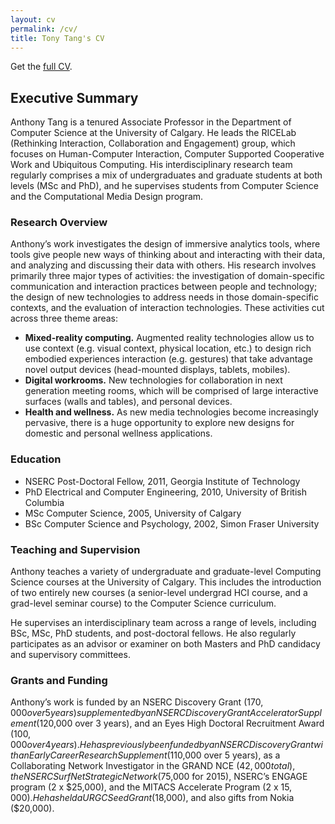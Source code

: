 ```yaml
---
layout: cv
permalink: /cv/
title: Tony Tang's CV
---
```


Get the [full CV](https://www.dropbox.com/s/nxbvz10t7kr0ayg/cv-2018-06-02-nsoc.pdf?dl=0).

## Executive Summary
Anthony Tang is a tenured Associate Professor in the Department of Computer Science at the University of Calgary. He leads the RICELab (Rethinking Interaction, Collaboration and Engagement) group, which focuses on Human-Computer Interaction, Computer Supported Cooperative Work and Ubiquitous Computing. His interdisciplinary research team regularly comprises a mix of undergraduates and graduate students at both levels (MSc and PhD), and he supervises students from Computer Science and the Computational Media Design program.

### Research Overview
Anthony’s work investigates the design of immersive analytics tools, where tools give people new ways of thinking about and interacting with their data, and analyzing and discussing their data with others. His research involves primarily three major types of activities: the investigation of domain-specific communication and interaction practices between people and technology; the design of new technologies to address needs in those domain-specific contexts, and the evaluation of interaction technologies. These activities cut across three theme areas:
* **Mixed-reality computing.** Augmented reality technologies allow us to use context (e.g. visual context, physical location, etc.) to design rich embodied experiences interaction (e.g. gestures) that take advantage novel output devices (head-mounted displays, tablets, mobiles). 
* **Digital workrooms.** New technologies for collaboration in next generation meeting rooms, which will be comprised of large interactive surfaces (walls and tables), and personal devices.
* **Health and wellness.** As new media technologies become increasingly pervasive, there is a huge opportunity to explore new designs for domestic and personal wellness applications.

### Education
* NSERC Post-Doctoral Fellow, 2011, Georgia Institute of Technology
* PhD Electrical and Computer Engineering, 2010, University of British Columbia 
* MSc Computer Science, 2005, University of Calgary
* BSc Computer Science and Psychology, 2002, Simon Fraser University

### Teaching and Supervision 

Anthony teaches a variety of undergraduate and graduate-level Computing Science courses at the University of Calgary. This includes the introduction of two entirely new courses (a senior-level undergrad HCI course, and a grad-level seminar course) to the Computer Science curriculum.

He supervises an interdisciplinary team across a range of levels, including BSc, MSc, PhD students, and post-doctoral fellows. He also regularly participates as an advisor or examiner on both Masters and PhD candidacy and supervisory committees.

### Grants and Funding
Anthony’s work is funded by an NSERC Discovery Grant ($170,000 over 5 years) supplemented by an NSERC Discovery Grant Accelerator Supplement ($120,000 over 3 years), and an Eyes High Doctoral Recruitment Award ($100,000 over 4 years). He has previously been funded by an NSERC Discovery Grant with an Early Career Research Supplement ($110,000 over 5 years), as a Collaborating Network Investigator in the GRAND NCE ($42,000 total), the NSERC SurfNet Strategic Network ($75,000 for 2015), NSERC’s ENGAGE program (2 x $25,000), and the MITACS Accelerate Program (2 x $15,000). He has held a URGC Seed Grant ($18,000), and also gifts from Nokia ($20,000). 

